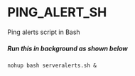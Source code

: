 # PING_ALERT_SH

Ping alerts script in Bash

##### Run this in background as shown below

```
nohup bash serveralerts.sh &
```
